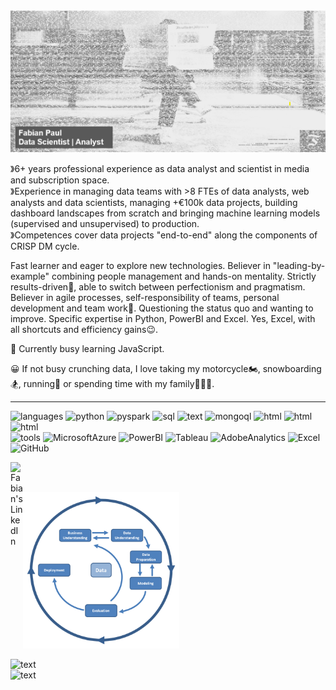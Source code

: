 <img src="https://github.com/Fabian2964/Fabian2964/blob/main/Kluge%20koepfe%20faz.png" width="1000" alt="Image showing Fabian Paul"> 

&#12299;6+ years professional experience as data analyst and scientist in media and subscription space. 
<br>&#12299;Experience in managing data teams with >8 FTEs of data analysts, web analysts and data scientists, managing +€100k data projects, building dashboard landscapes from scratch and bringing machine learning models (supervised and unsupervised) to production.
<br>&#12299;Competences cover data projects "end-to-end" along the components of CRISP DM cycle.

Fast learner and eager to explore new technologies. Believer in "leading-by-example" combining people management and hands-on mentality. Strictly results-driven🎯, able to switch between perfectionism and pragmatism. Believer in agile processes, self-responsibility of teams, personal development and team work👯. Questioning the status quo and wanting to improve. Specific expertise in Python, PowerBI and Excel. Yes, Excel, with all shortcuts and efficiency gains😉. 

🌱 Currently busy learning JavaScript.

😀 If not busy crunching data, I love taking my motorcycle🏍️, snowboarding🏂, running🏃 or spending time with my family👨‍👩‍👧. 


<hr>

![languages](https://img.shields.io/static/v1?label=&message=languages:&color=111&style=flat-square)
![python](https://img.shields.io/static/v1?logo=python&label=&message=python&color=36465D&logoColor=AAA&style=flat-square&link=)
![pyspark](https://img.shields.io/static/v1?logo=apache-spark&label=&message=pyspark&color=36465D&logoColor=AAA&style=flat-square&link=)
![sql](https://img.shields.io/static/v1?logo=sqlite&label=&message=SQL&color=36465D&logoColor=AAA&style=flat-square&link=)
![text](https://img.shields.io/static/v1?label=&message=and%20a%20bit%20of%20&color=111&style=flat-square)
![mongoql](https://img.shields.io/static/v1?logo=mongodb&label=&message=MQL&color=36465D&logoColor=AAA&style=flat-square&link=)
![html](https://img.shields.io/static/v1?logo=html5&label=&message=html5&color=36465D&logoColor=AAA&style=flat-square&link=)
![html](https://img.shields.io/static/v1?logo=javascript&label=&message=JavaScript&color=36465D&logoColor=AAA&style=flat-square&link=)
![html](https://img.shields.io/static/v1?logo=css3&label=&message=CSS&color=36465D&logoColor=AAA&style=flat-square&link=)
&nbsp;&nbsp;&nbsp;
<br>
![tools](https://img.shields.io/static/v1?label=&message=tools:&color=111&style=flat-square)
![MicrosoftAzure](https://img.shields.io/static/v1?logo=microsoftazure&label=&message=Microsoft%20Azure&color=36465D&logoColor=AAA&style=flat-square&link=)
![PowerBI](https://img.shields.io/static/v1?logo=powerbi&label=&message=PowerBI&color=36465D&logoColor=AAA&style=flat-square&link=)
![Tableau](https://img.shields.io/static/v1?logo=tableau&label=&message=Tableau&color=36465D&logoColor=AAA&style=flat-square&link=)
![AdobeAnalytics](https://img.shields.io/static/v1?logo=adobe&label=&message=Adobe%20Analytics&color=36465D&logoColor=AAA&style=flat-square&link=)
![Excel](https://img.shields.io/static/v1?logo=microsoftexcel&label=&message=Excel&color=36465D&logoColor=AAA&style=flat-square&link=)
![GitHub](https://img.shields.io/static/v1?logo=github&label=&message=GitHub&color=36465D&logoColor=AAA&style=flat-square&link=)
<br>

<a href="https://www.linkedin.com/in/fab-paul/">
  <img align="left" alt="Fabian's LinkedIn" width="20px" src="https://simpleicons.now.sh/linkedin/495f7e" />
</a>

<br>
<br>

<p>
    <img src="https://github.com/Fabian2964/Fabian2964/blob/main/CRISP%20DM%20Cycle.png" width="250" alt="Image showing CRISP DM Cycle">

![text](https://img.shields.io/static/v1?label=&message=CRISP-DM%20Cycle&color=111&style=flat-square)
<br>
![text](https://img.shields.io/static/v1?label=&message=https://www.researchgate.net/figure/CRISP-DM-Model-Taylor-2017_fig1_326235288&color=111&style=flat-square)
&nbsp;&nbsp;&nbsp;
</p>
